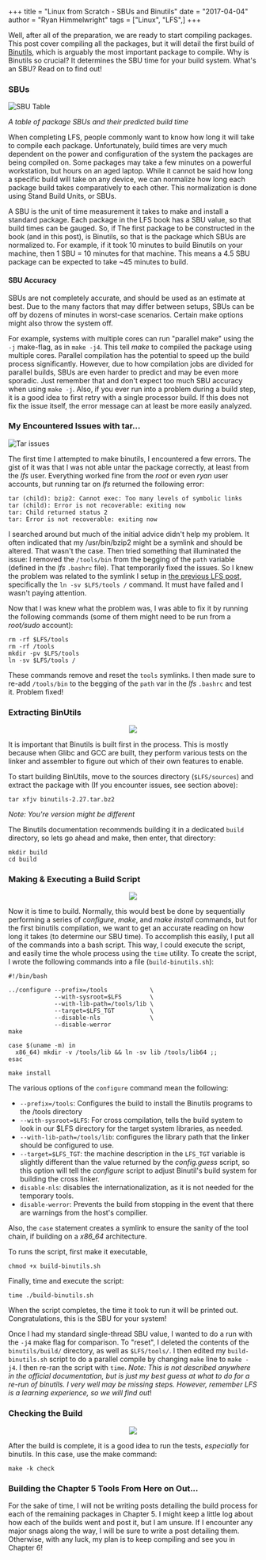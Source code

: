 +++
title = "Linux from Scratch - SBUs and Binutils"
date = "2017-04-04"
author = "Ryan Himmelwright"
tags = ["Linux", "LFS",]
+++

Well, after all of the preparation, we are ready to start compiling packages. This post cover compiling all the packages, but it will detail the first build of [Binutils](https://www.gnu.org/software/binutils/), which is arguably the most important package to compile. Why is Binutils so crucial? It determines the SBU time for your build system. What's an SBU? Read on to find out!

<!-- more -->

### SBUs

![SBU Table](../../img/posts/LFS-SBUs-Binutils/SBU-table.png)

*A table of package SBUs and their predicted build time*

When completing LFS, people commonly want to know how long it will take to compile each package. Unfortunately, build times are very much dependent on the power and configuration of the system the packages are being compiled on. Some packages may take a few minutes on a powerful workstation, but hours on an aged laptop. While it cannot be said how long a specific build will take on any device, we can normalize how long each package build takes comparatively to each other. This normalization is done using Stand Build Units, or SBUs.

A SBU is the unit of time measurement it takes to make and install a standard package. Each package in the LFS book has a SBU value, so that build times can be gauged. So, if The first package to be constructed in the book (and in this post), is Binutils, so that is the package which SBUs are normalized to. For example, if it took 10 minutes to build Binutils on your machine, then 1 SBU = 10 minutes for that machine. This means a 4.5 SBU package can be expected to take ~45 minutes to build.

#### SBU Accuracy
SBUs are not completely accurate, and should be used as an estimate at best. Due to the many factors that may differ between setups, SBUs can be off by dozens of minutes in worst-case scenarios. Certain make options might also throw the system off.

For example, systems with multiple cores can run "parallel make" using the `-j` make-flag, as in `make -j4`. This tell *make* to compiled the package using multiple cores. Parallel compilation has the potential to speed up the build process significantly. However, due to how compilation jobs are divided for parallel builds, SBUs are even harder to predict and may be even more sporadic. Just remember that and don't expect too much SBU accuracy when using `make -j`. Also, if you ever run into a problem during a build step, it is a good idea to first retry with a single processor build. If this does not fix the issue itself, the error message can at least be more easily analyzed.

### My Encountered Issues with tar...

![Tar issues](../../img/posts/LFS-SBUs-Binutils/tar-error.png)
 
The first time I attempted to make binutils, I encountered a few errors. The gist of it was that I was not able untar the package correctly, at least from the *lfs* user. Everything worked fine from the *root* or even *ryan* user accounts, but running tar on *lfs* returned the following error:

```
tar (child): bzip2: Cannot exec: Too many levels of symbolic links
tar (child): Error is not recoverable: exiting now
tar: Child returned status 2
tar: Error is not recoverable: exiting now
```
I searched around but much of the initial advice didn't help my problem. It often indicated that my /usr/bin/bzip2 might be a symlink and should be altered. That wasn't the case. Then tried something that illuminated the issue: I removed the `/tools/bin` from the begging of the `path` variable (defined in the *lfs* `.bashrc` file). That temporarily fixed the issues. So I knew the problem was related to the symlink I setup in [the previous LFS post](../LFS-Final-Preparation-Steps), specifically the `ln -sv $LFS/tools /` command. It must have failed and I wasn't paying attention.

Now that I was knew what the problem was, I was able to fix it by running the following commands (some of them might need to be run from a *root/sudo* account):

```
rm -rf $LFS/tools
rm -rf /tools
mkdir -pv $LFS/tools
ln -sv $LFS/tools /
```

These commands remove and reset the `tools` symlinks. I then made sure to re-add `/tools/bin` to the begging of the `path` var in the *lfs* `.bashrc` and test it. Problem fixed!


### Extracting BinUtils

<center>
<img src="../../img/posts/LFS-SBUs-Binutils/tar-binutils.png" name="pic" onmouseover="this.src='../../img/posts/LFS-SBUs-Binutils/tar-binutils.gif'" onmouseout="this.src='../../img/posts/LFS-SBUs-Binutils/tar-binutils.png'"> 
</center>

It is important that Binutils is built first in the process. This is mostly because when Glibc and GCC are built, they perform various tests on the linker and assembler to figure out which of their own features to enable.

To start building BinUtils, move to the sources directory (`$LFS/sources`) and extract the package with (If you encounter issues, see section above):

```
tar xfjv binutils-2.27.tar.bz2
```
*Note: You're version might be different*



The Binutils documentation recommends building it in a dedicated `build` directory, so lets go ahead and make, then enter, that directory:

```
mkdir build
cd build
```
### Making & Executing a Build Script

<center>
<img src="../../img/posts/LFS-SBUs-Binutils/binutils-script-start-play.png" name="pic" onmouseover="this.src='../../img/posts/LFS-SBUs-Binutils/binutils-script-start.gif'" onmouseout="this.src='../../img/posts/LFS-SBUs-Binutils/binutils-script-start-play.png'"> 
</center>

Now it is time to build. Normally, this would best be done by sequentially performing a series of *configure*, *make*, and *make install* commands, but for the first binutils compilation, we want to get an accurate reading on how long it takes (to determine our SBU time). To accomplish this easily, I put all of the commands into a bash script. This way, I could execute the script, and easily time the whole process using the `time` utility. To create the script, I wrote the following commands into a file (`build-binutils.sh`):


```
#!/bin/bash

../configure --prefix=/tools            \
             --with-sysroot=$LFS        \
             --with-lib-path=/tools/lib \
             --target=$LFS_TGT          \
             --disable-nls              \
             --disable-werror
make

case $(uname -m) in
  x86_64) mkdir -v /tools/lib && ln -sv lib /tools/lib64 ;;
esac

make install
```

The various options of the `configure` command mean the following:

- `--prefix=/tools`: Configures the build to install the Binutils programs to the /tools directory
- `--with-sysroot=$LFS`: For cross compilation, tells the build system to look in our $LFS directory for the target system libraries, as needed.
- `--with-lib-path=/tools/lib`: configures the library path that the linker should be configured to use.
- `--target=$LFS_TGT`: the machine description in the `LFS_TGT` variable is slightly different than the value returned by the *config.guess* script, so this option will tell the *configure* script to adjust Binutil's build system for building the cross linker.
- `disable-nls`: disables the internationalization, as it is not needed for the temporary tools.
- `disable-werror`: Prevents the build from stopping in the event that there are warnings from the host's compilier.

Also, the `case` statement creates a symlink to ensure the sanity of the tool chain, if building on a *x86_64* architecture.

To runs the script, first make it executable, 

```
chmod +x build-binutils.sh
```

Finally, time and execute the script: 

```
time ./build-binutils.sh
```

When the script completes, the time it took to run it will be printed out. Congratulations, this is the SBU for your system!

Once I had my standard single-thread SBU value, I wanted to do a run with the `-j4` make flag for comparison. To "reset", I deleted the contents of the `binutils/build/` directory, as well as `$LFS/tools/`. I then edited my `build-binutils.sh` script to do a parallel compile by changing `make` line to `make -j4`. I then re-ran the script with `time`. *Note: This is not described anywhere in the official documentation, but is just my best guess at what to do for a re-run of binutils. I very well may be missing steps. However, remember LFS is a learning experience, so we will find out*!

### Checking the Build

<center>
<img src="../../img/posts/LFS-SBUs-Binutils/binutils-check-play.png" name="pic" onmouseover="this.src='../../img/posts/LFS-SBUs-Binutils/binutils-check.gif'" onmouseout="this.src='../../img/posts/LFS-SBUs-Binutils/binutils-check-play.png'"> 
</center>

After the build is complete, it is a good idea to run the tests, *especially* for binutils. In this case, use the make command:

```
make -k check
```

### Building the Chapter 5 Tools From Here on Out...
For the sake of time, I will not be writing posts detailing the build process for each of the remaining packages in Chapter 5. I might keep a little log about how each of the builds went and post it, but I am unsure. If I encounter any major snags along the way, I will be sure to write a post detailing them. Otherwise, with any luck, my plan is to keep compiling and see you in Chapter 6!
